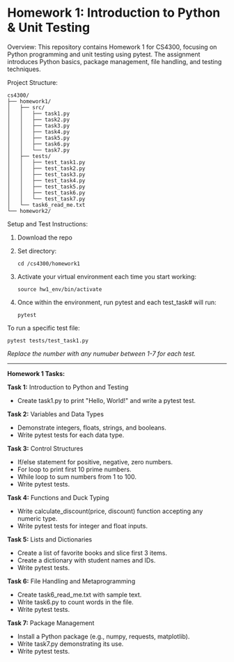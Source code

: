 # Homework 1: Introduction to Python & Unit Testing

Overview:
This repository contains Homework 1 for CS4300, focusing on Python programming and unit testing using pytest. The assignment introduces Python basics, package management, file handling, and testing techniques.

Project Structure:
```
cs4300/
├── homework1/
│   ├── src/
│   │   ├── task1.py
│   │   ├── task2.py
│   │   ├── task3.py
│   │   ├── task4.py
│   │   ├── task5.py
│   │   ├── task6.py
│   │   └── task7.py
│   ├── tests/
│   │   ├── test_task1.py
│   │   ├── test_task2.py
│   │   ├── test_task3.py
│   │   ├── test_task4.py
│   │   ├── test_task5.py
│   │   ├── test_task6.py
│   │   └── test_task7.py
│   └── task6_read_me.txt
└── homework2/
```

Setup and Test Instructions:
1. Download the repo

2. Set directory:

   ```cd /cs4300/homework1```

4. Activate your virtual environment each time you start working:

   ```source hw1_env/bin/activate```

6. Once within the environment, run pytest and each test_task# will run:

   ```pytest```

To run a specific test file:

```pytest tests/test_task1.py```

*Replace the number with any numuber between 1-7 for each test.*

---
**Homework 1 Tasks:**

**Task 1:** Introduction to Python and Testing
- Create task1.py to print "Hello, World!" and write a pytest test.

**Task 2:** Variables and Data Types
- Demonstrate integers, floats, strings, and booleans.
- Write pytest tests for each data type.

**Task 3:** Control Structures
- If/else statement for positive, negative, zero numbers.
- For loop to print first 10 prime numbers.
- While loop to sum numbers from 1 to 100.
- Write pytest tests.

**Task 4:** Functions and Duck Typing
- Write calculate_discount(price, discount) function accepting any numeric type.
- Write pytest tests for integer and float inputs.

**Task 5:** Lists and Dictionaries
- Create a list of favorite books and slice first 3 items.
- Create a dictionary with student names and IDs.
- Write pytest tests.

**Task 6:** File Handling and Metaprogramming
- Create task6_read_me.txt with sample text.
- Write task6.py to count words in the file.
- Write pytest tests.

**Task 7:** Package Management
- Install a Python package (e.g., numpy, requests, matplotlib).
- Write task7.py demonstrating its use.
- Write pytest tests.

